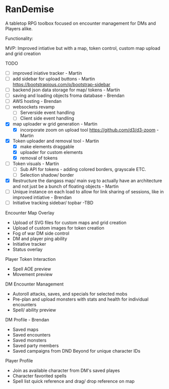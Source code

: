 # RanDemise
A tabletop RPG toolbox focused on encounter management for DMs and Players alike.

Functionality:

MVP: Improved intiative but with a map, token control, custom map upload and grid creation

TODO
- [ ] improved iniative tracker - Martín
- [ ] add sidebar for upload buttons - Martin https://bootstrapious.com/p/bootstrap-sidebar
- [ ] backend json data storage for map/ tokens - Martín
- [ ] saving and loading objects froma  database - Brendan
- [ ] AWS hosting - Brendan
- [ ] websockets revamp
    - [ ] Serverside event handling
    - [ ] Client side event handling
- [x] map uploader w grid generation - Martin
    - [x] incorporate zoom on upload tool https://github.com/d3/d3-zoom - Martin
- [x] Token uploader and removal tool - Martin
    - [x] make elements draggable
    - [x] uploader for custom elements
    - [x] removal of tokens
- [ ] Token visuals - Martín
    - [ ] Sub API for tokens - adding colored borders, grayscale ETC.
    - [ ] Selection shadow/ border
- [x] Restructure the dangass map/ main svg to actually have an architecture and not just be a bunch of floating objects - Martin
- [ ] Unique instance on each load to allow for link sharing of sessions, like in improved intiative - Brendan
- [ ] Initiative tracking sidebar/ topbar -TBD

Encounter Map Overlay
- Upload of SVG files for custom maps and grid creation
- Upload of custom images for token creation
- Fog of war DM side control
- DM and player ping ability
- Initiative tracker
-  Status overlay

Player Token Interaction
- Spell AOE preview
- Movement preview

DM Encounter Management
- Autoroll attacks, saves, and specials for selected mobs
-  Pre-plan and upload monsters with stats and health for individual encounters
-  Spell/ ability preview

DM Profile - Brendan
-  Saved maps
-  Saved encounters
- Saved monsters
-  Saved party members
- Saved campaigns from DND Beyond for unique character IDs

Player Profile
- Join as available character from DM's saved playes
- Character favorited spells
- Spell list quick reference and drag/ drop reference on map
